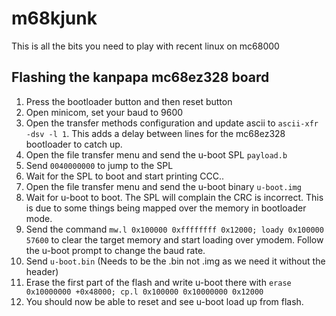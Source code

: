 # m68kjunk

This is all the bits you need to play with recent linux on mc68000

## Flashing the kanpapa mc68ez328 board

1. Press the bootloader button and then reset button
2. Open minicom, set your baud to 9600
3. Open the transfer methods configuration and update ascii to `ascii-xfr -dsv -l 1`.
   This adds a delay between lines for the mc68ez328 bootloader to catch up.
4. Open the file transfer menu and send the u-boot SPL `payload.b`
5. Send `0040000000` to jump to the SPL
6. Wait for the SPL to boot and start printing CCC..
7. Open the file transfer menu and send the u-boot binary `u-boot.img`
8. Wait for u-boot to boot. The SPL will complain the CRC is incorrect.
   This is due to some things being mapped over the memory in bootloader mode.
9. Send the command `mw.l 0x100000 0xffffffff 0x12000; loady 0x100000 57600` to clear
   the target memory and start loading over ymodem. Follow the u-boot prompt to change
   the baud rate.
10. Send `u-boot.bin` (Needs to be the .bin not .img as we need it without the header)
11. Erase the first part of the flash and write u-boot there with 
    `erase 0x10000000 +0x48000; cp.l 0x100000 0x10000000 0x12000`
12. You should now be able to reset and see u-boot load up from flash.
